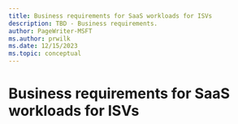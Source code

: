 ```yaml
---
title: Business requirements for SaaS workloads for ISVs
description: TBD - Business requirements.
author: PageWriter-MSFT
ms.author: prwilk
ms.date: 12/15/2023
ms.topic: conceptual
---
```


# Business requirements for SaaS workloads for ISVs